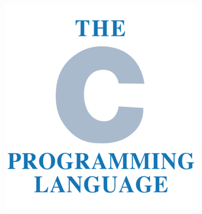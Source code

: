 <p align="centre">
<a href="https://en.wikipedia.org/wiki/C_(programming_language)"><img src="/Attachments/Pasted image 20220623235535.png">